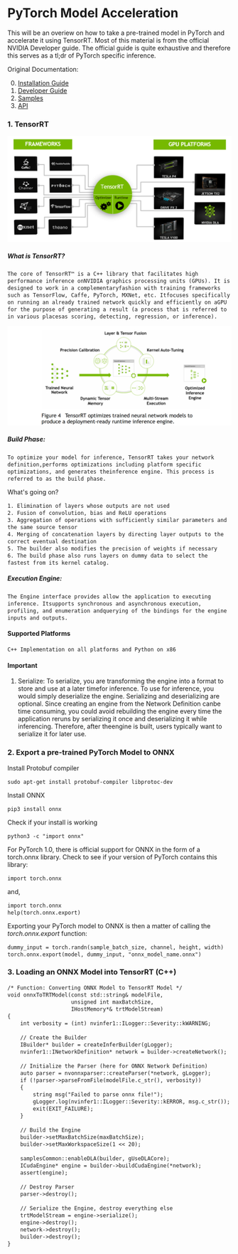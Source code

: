 # PyTorch Model Acceleration

This will be an overiew on how to take a pre-trained model in PyTorch and accelerate it using TensorRT. Most of this material is from the official NVIDIA Developer guide. The official guide is quite exhaustive and therefore this serves as a tl;dr of PyTorch specific inference.

Original Documentation:

0. [Installation Guide](https://docs.nvidia.com/deeplearning/sdk/tensorrt-install-guide/index.html)
1. [Developer Guide](https://docs.nvidia.com/deeplearning/sdk/tensorrt-developer-guide/index.html)
2. [Samples](https://docs.nvidia.com/deeplearning/sdk/tensorrt-sample-support-guide/index.html)
3. [API](https://docs.nvidia.com/deeplearning/sdk/tensorrt-api/index.html)

### 1. TensorRT

![TensorRT](figs/tensorrt_ov.png)

##### What is TensorRT?
```
The core of TensorRT™ is a C++ library that facilitates high performance inference onNVIDIA graphics processing units (GPUs). It is designed to work in a complementaryfashion with training frameworks such as TensorFlow, Caffe, PyTorch, MXNet, etc. Itfocuses specifically on running an already trained network quickly and efficiently on aGPU for the purpose of generating a result (a process that is referred to in various placesas scoring, detecting, regression, or inference).
```

![Phases](figs/trt_phases.png)

##### Build Phase:
```
To optimize your model for inference, TensorRT takes your network definition,performs optimizations including platform specific optimizations, and generates theinference engine. This process is referred to as the build phase.
```

What's going on?

```
1. Elimination of layers whose outputs are not used
2. Fusion of convolution, bias and ReLU operations
3. Aggregation of operations with sufficiently similar parameters and the same source tensor
4. Merging of concatenation layers by directing layer outputs to the correct eventual destination
5. The builder also modifies the precision of weights if necessary
6. The build phase also runs layers on dummy data to select the fastest from its kernel catalog.
```

##### Execution Engine:

```
The Engine interface provides allow the application to executing inference. Itsupports synchronous and asynchronous execution, profiling, and enumeration andquerying of the bindings for the engine inputs and outputs.
```

#### Supported Platforms

```
C++ Implementation on all platforms and Python on x86
```

#### Important

1. Serialize: To serialize, you are transforming the engine into a format to store and use at a later timefor inference. To use for inference, you would simply deserialize the engine. Serializing and deserializing are optional. Since creating an engine from the Network Definition canbe time consuming, you could avoid rebuilding the engine every time the application reruns by serializing it once and deserializing it while inferencing. Therefore, after theengine is built, users typically want to serialize it for later use. 

### 2. Export a pre-trained PyTorch Model to ONNX

Install Protobuf compiler
```
sudo apt-get install protobuf-compiler libprotoc-dev
```

Install ONNX
```
pip3 install onnx
```

Check if your install is working
```
python3 -c "import onnx"
```

For PyTorch 1.0, there is official support for ONNX in the form of a
torch.onnx library. Check to see if your version of PyTorch contains this
library:
```
import torch.onnx
```

and, 

```
import torch.onnx
help(torch.onnx.export)
```

Exporting your PyTorch model to ONNX is then a matter of calling the
*torch.onnx.export* function:

```
dummy_input = torch.randn(sample_batch_size, channel, height, width)
torch.onnx.export(model, dummy_input, "onnx_model_name.onnx")
```

### 3. Loading an ONNX Model into TensorRT (C++)

```
/* Function: Converting ONNX Model to TensorRT Model */
void onnxToTRTModel(const std::string& modelFile,
                    unsigned int maxBatchSize,
                    IHostMemory*& trtModelStream)
{
    int verbosity = (int) nvinfer1::ILogger::Severity::kWARNING;

    // Create the Builder
    IBuilder* builder = createInferBuilder(gLogger);
    nvinfer1::INetworkDefinition* network = builder->createNetwork();

    // Initialize the Parser (here for ONNX Network Definition)
    auto parser = nvonnxparser::createParser(*network, gLogger);
    if (!parser->parseFromFile(modelFile.c_str(), verbosity))
    {
        string msg("Failed to parse onnx file!");
        gLogger.log(nvinfer1::ILogger::Severity::kERROR, msg.c_str());
        exit(EXIT_FAILURE);
    }

    // Build the Engine
    builder->setMaxBatchSize(maxBatchSize);
    builder->setMaxWorkspaceSize(1 << 20);

    samplesCommon::enableDLA(builder, gUseDLACore);
    ICudaEngine* engine = builder->buildCudaEngine(*network);
    assert(engine);

    // Destroy Parser
    parser->destroy();

    // Serialize the Engine, destroy everything else
    trtModelStream = engine->serialize();
    engine->destroy();
    network->destroy();
    builder->destroy();
}
```
